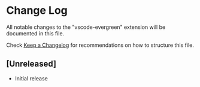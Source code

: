 # Change Log
All notable changes to the "vscode-evergreen" extension will be documented in this file.

Check [Keep a Changelog](http://keepachangelog.com/) for recommendations on how to structure this file.

## [Unreleased]
- Initial release